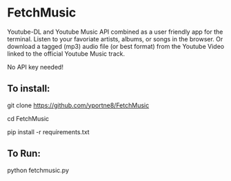 # FetchMusic
Youtube-DL and Youtube Music API combined as a user friendly app for the terminal. 
Listen to your favoriate artists, albums, or songs in the browser.
Or download a tagged (mp3) audio file (or best format) from the Youtube Video linked to the official Youtube Music track.

No API key needed!



## To install:

git clone https://github.com/yportne8/FetchMusic

cd FetchMusic

pip install -r requirements.txt



## To Run:

python fetchmusic.py
